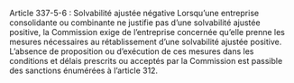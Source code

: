 Article 337-5-6 : Solvabilité ajustée négative
Lorsqu’une entreprise consolidante ou combinante ne justifie pas d’une solvabilité ajustée positive, la Commission exige de l’entreprise concernée qu’elle prenne les mesures nécessaires au rétablissement d’une solvabilité ajustée positive.
L’absence de proposition ou d’exécution de ces mesures dans les conditions et délais prescrits ou acceptés par la Commission est passible des sanctions énumérées à l’article 312.